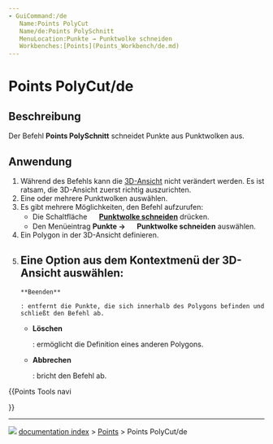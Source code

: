 ```yaml
---
- GuiCommand:/de
   Name:Points PolyCut
   Name/de:Points PolySchnitt
   MenuLocation:Punkte → Punktwolke schneiden
   Workbenches:[Points](Points_Workbench/de.md)
---
```


# Points PolyCut/de



## Beschreibung

Der Befehl **Points PolySchnitt** schneidet Punkte aus Punktwolken aus.



## Anwendung

1.  Während des Befehls kann die [3D-Ansicht](3D_view/de.md) nicht verändert werden. Es ist ratsam, die 3D-Ansicht zuerst richtig auszurichten.
2.  Eine oder mehrere Punktwolken auswählen.
3.  Es gibt mehrere Möglichkeiten, den Befehl aufzurufen:
    -   Die Schaltfläche **<img src="images/Points_PolyCut.svg" width=16px> [Punktwolke schneiden](Points_PolyCut/de.md)** drücken.
    -   Den Menüeintrag **Punkte → <img src="images/Points_PolyCut.svg" width=16px> Punktwolke schneiden** auswählen.
4.  Ein Polygon in der 3D-Ansicht definieren.
5.  Eine Option aus dem Kontextmenü der 3D-Ansicht auswählen:
    -   
        **Beenden**
        
        : entfernt die Punkte, die sich innerhalb des Polygons befinden und schließt den Befehl ab.

    -   
        **Löschen**
        
        : ermöglicht die Definition eines anderen Polygons.

    -   
        **Abbrechen**
        
        : bricht den Befehl ab.





{{Points Tools navi

}}



---
![](images/Button_right.svg) [documentation index](../README.md) > [Points](Points_Workbench.md) > Points PolyCut/de
